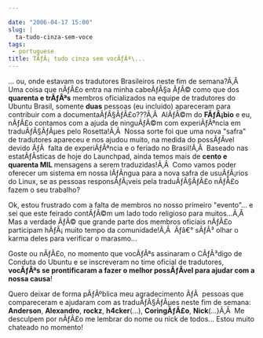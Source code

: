 ```yaml
---

date: "2006-04-17 15:00"
slug: |
  ta-tudo-cinza-sem-voce
tags:
 - portuguese
title: TÃƒÂ¡ tudo cinza sem vocÃƒÂª\...
---
```


... ou, onde estavam os tradutores Brasileiros neste fim de semana?Ã‚Â 
Uma coisa que nÃƒÂ£o entra na minha cabeÃƒÂ§a ÃƒÂ© como que dos
**quarenta e trÃƒÂªs** membros oficializados na equipe de tradutores do
Ubuntu Brasil, somente **duas** pessoas (eu incluido) apareceram para
contribuir com a documentaÃƒÂ§ÃƒÂ£o???Ã‚Â  AlÃƒÂ©m do **FÃƒÂ¡bio** e eu,
nÃƒÂ£o contamos com a ajuda de ninguÃƒÂ©m com experiÃƒÂªncia em
traduÃƒÂ§ÃƒÂµes pelo Rosetta!Ã‚Â  Nossa sorte foi que uma nova "safra"
de tradutores apareceu e nos ajudou muito, na medida do possÃƒÂ­vel
devido ÃƒÂ  falta de experiÃƒÂªncia e o feriado no Brasil!Ã‚Â  Baseado
nas estatÃƒÂ­sticas de hoje do Launchpad, ainda temos mais de **cento e
quarenta MIL** mensagens a serem traduzidas!Ã‚Â  Como vamos poder
oferecer um sistema em nossa lÃƒÂ­ngua para a nova safra de usuÃƒÂ¡rios
do Linux, se as pessoas responsÃƒÂ¡veis pela traduÃƒÂ§ÃƒÂ£o nÃƒÂ£o fazem
o seu trabalho?

Ok, estou frustrado com a falta de membros no nosso primeiro "evento"...
e sei que este feirado contÃƒÂ©m um lado todo religioso para
muitos...Ã‚Â  Mas a verdade ÃƒÂ© que grande parte dos membros oficiais
nÃƒÂ£o participam hÃƒÂ¡ muito tempo da comunidade!Ã‚Â  Ãƒâ€° sÃƒÂ³ olhar
o karma deles para verificar o marasmo...

Goste ou nÃƒÂ£o, no momento que vocÃƒÂªs assinaram o CÃƒÂ³digo de
Conduta do Ubuntu e se inscreveram no time oficial de tradutores,
**vocÃƒÂªs se prontificaram a fazer o melhor possÃƒÂ­vel para ajudar com
a nossa causa**!

Quero deixar de forma pÃƒÂºblica meu agradecimento ÃƒÂ  pessoas que
compareceram e ajudaram com as traduÃƒÂ§ÃƒÂµes neste fim de semana:
**Anderson**, **Alexandro**, **rockz**, **h4cker**(...),
**CoringÃƒÂ£o**, **Nick**(...)Ã‚Â  Me desculpem por nÃƒÂ£o me lembrar do
nome ou nick de todos... Estou muito chateado no momento!
